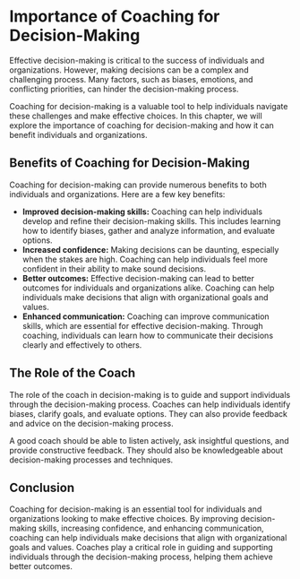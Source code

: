 Importance of Coaching for Decision-Making
===================================================================

Effective decision-making is critical to the success of individuals and organizations. However, making decisions can be a complex and challenging process. Many factors, such as biases, emotions, and conflicting priorities, can hinder the decision-making process.

Coaching for decision-making is a valuable tool to help individuals navigate these challenges and make effective choices. In this chapter, we will explore the importance of coaching for decision-making and how it can benefit individuals and organizations.

Benefits of Coaching for Decision-Making
----------------------------------------

Coaching for decision-making can provide numerous benefits to both individuals and organizations. Here are a few key benefits:

* **Improved decision-making skills:** Coaching can help individuals develop and refine their decision-making skills. This includes learning how to identify biases, gather and analyze information, and evaluate options.
* **Increased confidence:** Making decisions can be daunting, especially when the stakes are high. Coaching can help individuals feel more confident in their ability to make sound decisions.
* **Better outcomes:** Effective decision-making can lead to better outcomes for individuals and organizations alike. Coaching can help individuals make decisions that align with organizational goals and values.
* **Enhanced communication:** Coaching can improve communication skills, which are essential for effective decision-making. Through coaching, individuals can learn how to communicate their decisions clearly and effectively to others.

The Role of the Coach
---------------------

The role of the coach in decision-making is to guide and support individuals through the decision-making process. Coaches can help individuals identify biases, clarify goals, and evaluate options. They can also provide feedback and advice on the decision-making process.

A good coach should be able to listen actively, ask insightful questions, and provide constructive feedback. They should also be knowledgeable about decision-making processes and techniques.

Conclusion
----------

Coaching for decision-making is an essential tool for individuals and organizations looking to make effective choices. By improving decision-making skills, increasing confidence, and enhancing communication, coaching can help individuals make decisions that align with organizational goals and values. Coaches play a critical role in guiding and supporting individuals through the decision-making process, helping them achieve better outcomes.
